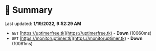 # 📖 Summary
Last updated: **1/19/2022, 9:52:29 AM**

- `GET` [https://uptimerfree.tk](https://uptimerfree.tk) - **Down** (10060ms)
- `GET` [https://monitoruptimer.tk](https://monitoruptimer.tk) - **Down** (10081ms)
